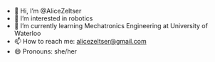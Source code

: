 - 👋 Hi, I’m @AliceZeltser
- 👀 I’m interested in robotics
- 🌱 I’m currently learning Mechatronics Engineering at University of Waterloo
- 📫 How to reach me: alicezeltser@gmail.com
- 😄 Pronouns: she/her

<!---
AliceZeltser/AliceZeltser is a ✨ special ✨ repository because its `README.md` (this file) appears on your GitHub profile.
You can click the Preview link to take a look at your changes.
--->
